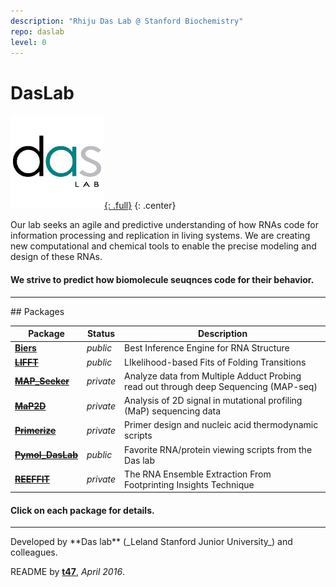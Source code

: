 ```yaml
---
description: "Rhiju Das Lab @ Stanford Biochemistry"
repo: daslab
level: 0
---
```


# DasLab

[![DasLab Logo](/assets/daslab.gif "DasLab Logo"){: .full}](https://daslab.stanford.edu)
{: .center}

Our lab seeks an agile and predictive understanding of how RNAs code for information processing and replication in living systems. We are creating new computational and chemical tools to enable the precise modeling and design of these RNAs.

#### We strive to predict how biomolecule seuqnces code for their behavior.

<hr/>
## Packages

| Package | Status | Description |
| --- | --- | --- |
| [**Biers**](/biers/) | _public_ | Best Inference Engine for RNA Structure |
| ~~[**LIFFT**](/lifft/)~~ | _public_ | LIkelihood-based Fits of Folding Transitions |
| ~~[**MAP_Seeker**](/map_seeker/)~~ | _private_ | Analyze data from Multiple Adduct Probing read out through deep Sequencing (MAP-seq) |
| ~~[**MaP2D**](/map2d/)~~ | _private_ | Analysis of 2D signal in mutational profiling (MaP) sequencing data |
| ~~[**Primerize**](/primerize/)~~ | _private_ | Primer design and nucleic acid thermodynamic scripts |
| ~~[**Pymol_DasLab**](/pymol_daslab/)~~ | _public_ | Favorite RNA/protein viewing scripts from the Das lab |
| ~~[**REEFFIT**](/reeffit/)~~ | _private_ | The RNA Ensemble Extraction From Footprinting Insights Technique |

#### Click on each package for details.

<hr/>
Developed by **Das lab** (_Leland Stanford Junior University_) and colleagues.

README by [**t47**](http://t47.io/), *April 2016*.
